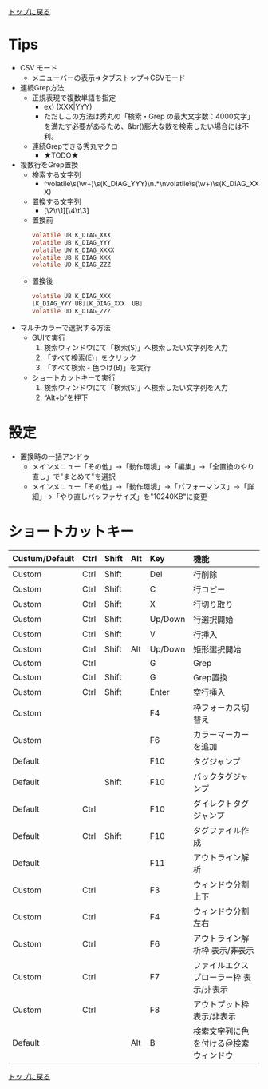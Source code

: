 [トップに戻る](../index.md)

# Tips
- CSV モード
	- メニューバーの表示⇒タブストップ⇒CSVモード
- 連続Grep方法
	- 正規表現で複数単語を指定
		- ex) (XXX|YYY)
		- ただしこの方法は秀丸の「検索・Grep の最大文字数：4000文字」を満たす必要があるため、&br()膨大な数を検索したい場合には不利。
	- 連続Grepできる秀丸マクロ
		- ★TODO★
- 複数行をGrep置換
	- 検索する文字列
		- ^volatile\s(\w+)\s(K_DIAG_YYY)\n.*\nvolatile\s(\w+)\s(K_DIAG_XXX)
	- 置換する文字列
		- [\2\t\1][\4\t\3]
	- 置換前
		``` c
		volatile UB K_DIAG_XXX
		volatile UB K_DIAG_YYY
		volatile UW K_DIAG_XXXX
		volatile UB K_DIAG_XXX
		volatile UD K_DIAG_ZZZ
		```
	- 置換後
		``` c
		volatile UB K_DIAG_XXX
		[K_DIAG_YYY	UB][K_DIAG_XXX	UB]
		volatile UD K_DIAG_ZZZ
		```
- マルチカラーで選択する方法
	- GUIで実行
		1. 検索ウィンドウにて「検索(S)」へ検索したい文字列を入力
		1. 「すべて検索(E)」をクリック
		1. 「すべて検索 - 色つけ(B)」を実行
	- ショートカットキーで実行
		1. 検索ウィンドウにて「検索(S)」へ検索したい文字列を入力
		1. “Alt+b”を押下

# 設定
- 置換時の一括アンドゥ
	- メインメニュー「その他」→「動作環境」→「編集」→「全置換のやり直し」で"まとめて"を選択
	- メインメニュー「その他」→「動作環境」→「パフォーマンス」→「詳細」→「やり直しバッファサイズ」を"10240KB"に変更

# ショートカットキー

| Custum/Default | Ctrl | Shift | Alt | Key      | 機能 |
|:---------------|:-----|:------|:----|:---------|:-----|
| Custom         | Ctrl | Shift |     | Del      | 行削除 |
| Custom         | Ctrl | Shift |     | C        | 行コピー |
| Custom         | Ctrl | Shift |     | X        | 行切り取り |
| Custom         | Ctrl | Shift |     | Up/Down  | 行選択開始 |
| Custom         | Ctrl | Shift |     | V        | 行挿入 |
| Custom         | Ctrl | Shift | Alt | Up/Down  | 矩形選択開始 |
| Custom         | Ctrl |       |     | G        | Grep |
| Custom         | Ctrl | Shift |     | G        | Grep置換 |
| Custom         | Ctrl | Shift |     | Enter    | 空行挿入 |
| Custom         |      |       |     | F4       | 枠フォーカス切替え |
| Custom         |      |       |     | F6       | カラーマーカーを追加 |
| Default        |      |       |     | F10      | タグジャンプ |
| Default        |      | Shift |     | F10      | バックタグジャンプ |
| Default        | Ctrl |       |     | F10      | ダイレクトタグジャンプ |
| Default        | Ctrl | Shift |     | F10      | タグファイル作成 |
| Default        |      |       |     | F11      | アウトライン解析 |
| Custom         | Ctrl |       |     | F3       | ウィンドウ分割 上下 |
| Custom         | Ctrl |       |     | F4       | ウィンドウ分割 左右 |
| Custom         | Ctrl |       |     | F6       | アウトライン解析枠 表示/非表示 |
| Custom         | Ctrl |       |     | F7       | ファイルエクスプローラー枠 表示/非表示 |
| Custom         | Ctrl |       |     | F8       | アウトプット枠 表示/非表示 |
| Default        |      |       | Alt | B        | 検索文字列に色を付ける＠検索ウィンドウ |

[トップに戻る](../index.md)
